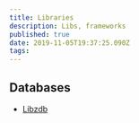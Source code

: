 ```yaml
---
title: Libraries
description: Libs, frameworks
published: true
date: 2019-11-05T19:37:25.090Z
tags: 
---
```


## Databases

* [Libzdb](/libraries/libzdb)